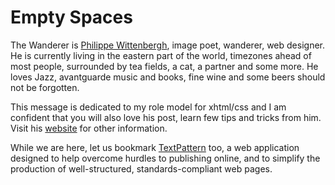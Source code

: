 # Empty Spaces

The Wanderer is [Philippe Wittenbergh](http://emps.l-c-n.com/), image poet, wanderer, web designer. He is currently living in the eastern part of the world, timezones ahead of most people, surrounded by tea fields, a cat, a partner and some more. He loves Jazz, avantguarde music and books, fine wine and some beers should not be forgotten.

This message is dedicated to my role model for xhtml/css and I am confident that you will also love his post, learn few tips and tricks from him. Visit his [website](http://www.l-c-n.com/) for other information.

While we are here, let us bookmark [TextPattern](http://www.textpattern.com/) too, a web application designed to help overcome hurdles to publishing online, and to simplify the production of well-structured, standards-compliant web pages.